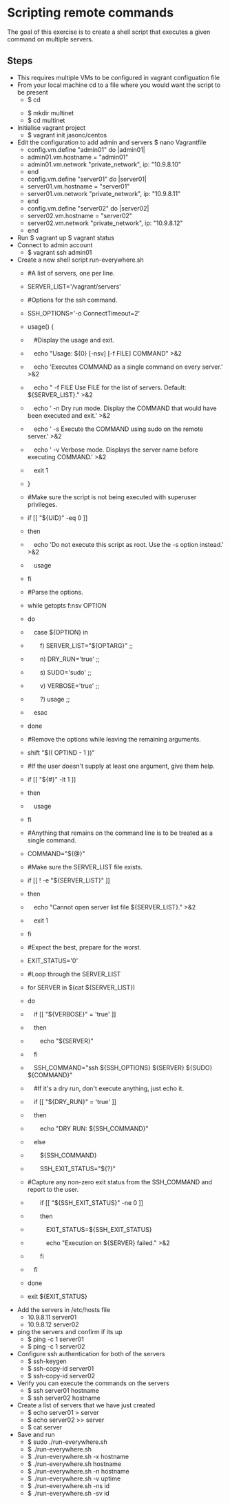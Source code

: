 # Scripting remote commands

The goal of this exercise is to create a shell script that executes a given command on multiple servers.

## Steps

- This requires multiple VMs to be configured in vagrant configuation file
- From your local machine cd to a file where you would want the script to be present
  - $ cd <dir>
  - $ mkdir multinet
  - $ cd multinet
- Initialise vagrant project
  - $ vagrant init jasonc/centos
- Edit the configuration to add admin and servers $ nano Vagrantfile
  - config.vm.define "admin01" do |admin01|
  - admin01.vm.hostname = "admin01"
  - admin01.vm.network "private\_network", ip: "10.9.8.10"
  - end
  - config.vm.define "server01" do |server01|
  - server01.vm.hostname = "server01"
  - server01.vm.network "private\_network", ip: "10.9.8.11"
  - end
  - config.vm.define "server02" do |server02|
  - server02.vm.hostname = "server02"
  - server02.vm.network "private\_network", ip: "10.9.8.12"
  - end
- Run $ vagrant up $ vagrant status
- Connect to admin account
  - $ vagrant ssh admin01
- Create a new shell script run-everywhere.sh
  - #A list of servers, one per line.
  - SERVER\_LIST='/vagrant/servers'

  - #Options for the ssh command.
  - SSH\_OPTIONS='-o ConnectTimeout=2'

  - usage() {
  - `  `#Display the usage and exit.
  - `  `echo "Usage: ${0} [-nsv] [-f FILE] COMMAND" >&2
  - `  `echo 'Executes COMMAND as a single command on every server.' >&2
  - `  `echo "  -f FILE  Use FILE for the list of servers. Default: ${SERVER\_LIST}." >&2
  - `  `echo '  -n       Dry run mode. Display the COMMAND that would have been executed and exit.' >&2
  - `  `echo '  -s       Execute the COMMAND using sudo on the remote server.' >&2
  - `  `echo '  -v       Verbose mode. Displays the server name before executing COMMAND.' >&2
  - `  `exit 1
  - }

  - #Make sure the script is not being executed with superuser privileges.
  - if [[ "${UID}" -eq 0 ]]
  - then
  - `  `echo 'Do not execute this script as root. Use the -s option instead.' >&2
  - `  `usage
  - fi

  - #Parse the options.
  - while getopts f:nsv OPTION
  - do
  - `  `case ${OPTION} in
  - `    `f) SERVER\_LIST="${OPTARG}" ;;
  - `    `n) DRY\_RUN='true' ;;
  - `    `s) SUDO='sudo' ;;
  - `    `v) VERBOSE='true' ;;
  - `    `?) usage ;;
  - `  `esac
  - done

  - #Remove the options while leaving the remaining arguments.
  - shift "$(( OPTIND - 1 ))"

  - #If the user doesn't supply at least one argument, give them help.
  - if [[ "${#}" -lt 1 ]]
  - then
  - `  `usage
  - fi

  - #Anything that remains on the command line is to be treated as a single command.
  - COMMAND="${@}"

  - #Make sure the SERVER\_LIST file exists.
  - if [[ ! -e "${SERVER\_LIST}" ]]
  - then
  - `  `echo "Cannot open server list file ${SERVER\_LIST}." >&2
  - `  `exit 1
  - fi

  - #Expect the best, prepare for the worst.
  - EXIT\_STATUS='0'

  - #Loop through the SERVER\_LIST
  - for SERVER in $(cat ${SERVER\_LIST})
  - do
  - `  `if [[ "${VERBOSE}" = 'true' ]]
  - `  `then
  - `    `echo "${SERVER}"
  - `  `fi

  - `  `SSH\_COMMAND="ssh ${SSH\_OPTIONS} ${SERVER} ${SUDO} ${COMMAND}"
 
  - `  `#If it's a dry run, don't execute anything, just echo it.
  - `  `if [[ "${DRY\_RUN}" = 'true' ]]
  - `  `then
  - `    `echo "DRY RUN: ${SSH\_COMMAND}"
  - `  `else
  - `    `${SSH\_COMMAND}
  - `    `SSH\_EXIT\_STATUS="${?}"

  - #Capture any non-zero exit status from the SSH\_COMMAND and report to the user.
  - `    `if [[ "${SSH\_EXIT\_STATUS}" -ne 0 ]]
  - `    `then
  - `      `EXIT\_STATUS=${SSH\_EXIT\_STATUS}
  - `      `echo "Execution on ${SERVER} failed." >&2
  - `    `fi
  - `  `fi
  - done

  - exit ${EXIT\_STATUS}
- Add the servers in /etc/hosts file
  - 10.9.8.11 server01
  - 10.9.8.12 server02
- ping the servers and confirm if its up
  - $ ping -c 1 server01
  - $ ping -c 1 server02
- Configure ssh authentication for both of the servers
  - $ ssh-keygen
  - $ ssh-copy-id server01
  - $ ssh-copy-id server02
- Verify you can execute the commands on the servers
  - $ ssh server01 hostname
  - $ ssh server02 hostname
- Create a list of servers that we have just created
  - $ echo server01 > server
  - $ echo server02 >> server
  - $ cat server
- Save and run
  - $ sudo ./run-everywhere.sh
  - $ ./run-everywhere.sh
  - $ ./run-everywhere.sh -x hostname
  - $ ./run-everywhere.sh hostname
  - $ ./run-everywhere.sh -n hostname
  - $ ./run-everywhere.sh -v uptime
  - $ ./run-everywhere.sh -ns id
  - $ ./run-everywhere.sh -sv id
